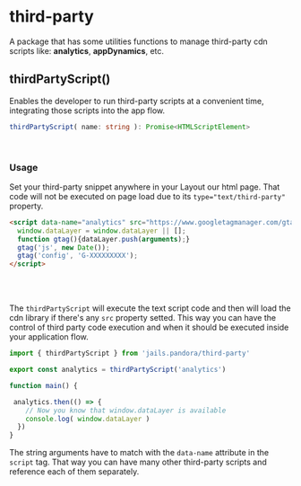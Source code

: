 # third-party

A package that has some utilities functions to manage third-party cdn scripts like: **analytics**, **appDynamics**, etc.


## thirdPartyScript()
Enables the developer to run third-party scripts at a convenient time, integrating those scripts into the app flow.

```ts 
thirdPartyScript( name: string ): Promise<HTMLScriptElement>
```

<br />

### Usage
Set your third-party snippet anywhere in your Layout our html page. 
That code will not be executed on page load due to its `type="text/third-party"` property.

```html
<script data-name="analytics" src="https://www.googletagmanager.com/gtag/js?id=G-XXXXXXXXX" type="text/third-party">
  window.dataLayer = window.dataLayer || [];
  function gtag(){dataLayer.push(arguments);}
  gtag('js', new Date());
  gtag('config', 'G-XXXXXXXXX');
</script> 
```
<br />
<br />

The `thirdPartyScript` will execute the text script code and then will load the cdn library if there's any `src` property setted.
This way you can have the control of third party code execution and when it should be executed inside your application flow.

```js
import { thirdPartyScript } from 'jails.pandora/third-party'

export const analytics = thirdPartyScript('analytics')

function main() {

 analytics.then(() => {
    // Now you know that window.dataLayer is available
    console.log( window.dataLayer )
  })
}
```

The string arguments have to match with the `data-name` attribute in the `script` tag. That way you can have many other third-party scripts and reference each of them separately.